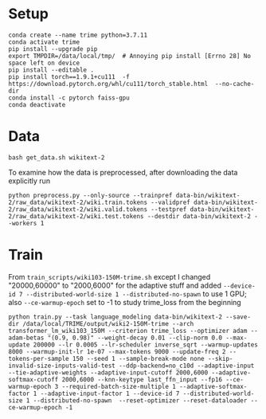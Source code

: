 # Setup

```
conda create --name trime python=3.7.11
conda activate trime
pip install --upgrade pip
export TMPDIR=/data/local/tmp/  # Annoying pip install [Errno 28] No space left on device
pip install --editable .
pip install torch==1.9.1+cu111  -f https://download.pytorch.org/whl/cu111/torch_stable.html  --no-cache-dir
conda install -c pytorch faiss-gpu
conda deactivate
```

# Data

```
bash get_data.sh wikitext-2
```

To examine how the data is preprocessed, after downloading the data explicitly run
```
python preprocess.py --only-source --trainpref data-bin/wikitext-2/raw_data/wikitext-2/wiki.train.tokens --validpref data-bin/wikitext-2/raw_data/wikitext-2/wiki.valid.tokens --testpref data-bin/wikitext-2/raw_data/wikitext-2/wiki.test.tokens --destdir data-bin/wikitext-2 --workers 1
```

# Train

From `train_scripts/wiki103-150M-trime.sh` except I changed "20000,60000" to "2000,6000" for the adaptive stuff and added `--device-id 7 --distributed-world-size 1 --distributed-no-spawn` to use 1 GPU; also `--ce-warmup-epoch` set to -1 to study trime_loss from the beginning
```
python train.py --task language_modeling data-bin/wikitext-2 --save-dir /data/local/TRIME/output/wiki2-150M-trime --arch transformer_lm_wiki103_150M --criterion trime_loss --optimizer adam --adam-betas "(0.9, 0.98)" --weight-decay 0.01 --clip-norm 0.0 --max-update 200000 --lr 0.0005 --lr-scheduler inverse_sqrt --warmup-updates 8000 --warmup-init-lr 1e-07 --max-tokens 9000 --update-freq 2 --tokens-per-sample 150 --seed 1 --sample-break-mode none --skip-invalid-size-inputs-valid-test --ddp-backend=no_c10d --adaptive-input --tie-adaptive-weights --adaptive-input-cutoff 2000,6000 --adaptive-softmax-cutoff 2000,6000 --knn-keytype last_ffn_input --fp16 --ce-warmup-epoch 3 --required-batch-size-multiple 1 --adaptive-softmax-factor 1 --adaptive-input-factor 1 --device-id 7 --distributed-world-size 1 --distributed-no-spawn  --reset-optimizer --reset-dataloader --ce-warmup-epoch -1
```
